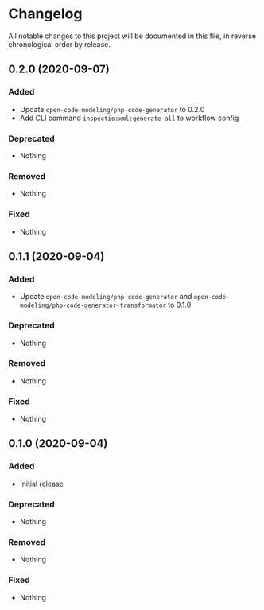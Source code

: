 # Changelog

All notable changes to this project will be documented in this file, in reverse chronological order by release.

## 0.2.0 (2020-09-07)

### Added

* Update `open-code-modeling/php-code-generator` to 0.2.0
* Add CLI command `inspectio:xml:generate-all` to workflow config

### Deprecated

* Nothing

### Removed

* Nothing

### Fixed

* Nothing

## 0.1.1 (2020-09-04)

### Added

* Update `open-code-modeling/php-code-generator` and `open-code-modeling/php-code-generator-transformator` to 0.1.0

### Deprecated

* Nothing

### Removed

* Nothing

### Fixed

* Nothing

## 0.1.0 (2020-09-04)

### Added

* Initial release

### Deprecated

* Nothing

### Removed

* Nothing

### Fixed

* Nothing
